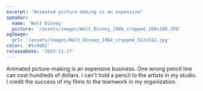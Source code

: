 ```yaml
---
excerpt: "Animated picture-making is an expensive"
speaker:
  name: 'Walt Disney'
  picture: '/assets/images/Walt_Disney_1946_cropped_100x100.JPG'
ogImage:
  url: '/assets/images/Walt_Disney_1964_cropped_512x512.jpg'
color: '#5c0d82'
releaseDate: '2023-11-17'
---
```

Animated picture-making is an expensive business. One wrong pencil line can cost hundreds of dollars. I can't hold a pencil to the artists in my studio. I credit the success of my films to the teamwork in my organization.
